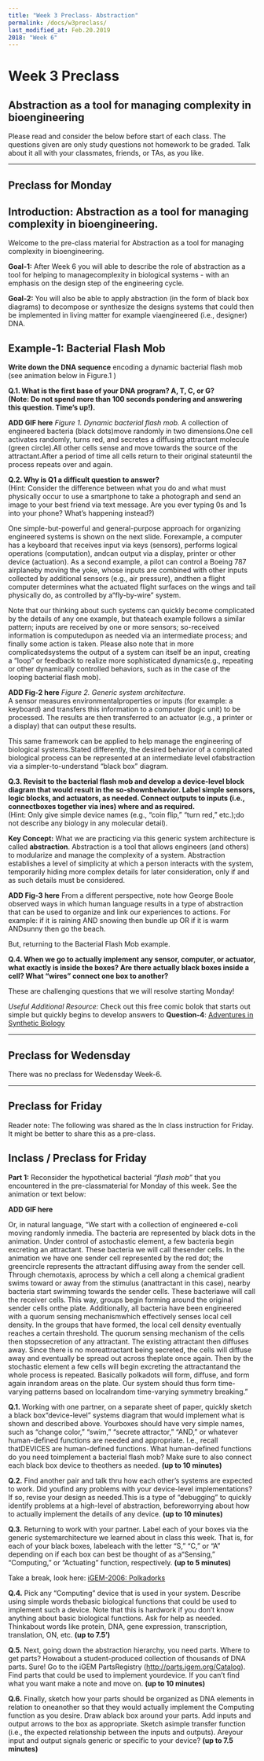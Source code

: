 ```yaml
---
title: "Week 3 Preclass- Abstraction"
permalink: /docs/w3preclass/
last_modified_at: Feb.20.2019
2018: "Week 6"
---
```


# Week 3 Preclass
## Abstraction as a tool for managing complexity in bioengineering

Please read and consider the below before start of each class.
The questions given are only study questions not homework to be graded.
Talk about it all with your classmates, friends, or TAs, as you like.

_______________________________________________________________________

## Preclass for Monday

## Introduction: Abstraction as a tool for managing complexity in bioengineering.

Welcome to the pre-class material for Abstraction as a tool for managing complexity in bioengineering. 

**Goal-1:** After Week 6 you will able to describe the role of abstraction as a tool for helping 
to managecomplexity in biological systems - with an emphasis on the design step of the engineering cycle.

**Goal-2:** You will also be able to apply abstraction (in the form of black box diagrams) to decompose 
or synthesize the designs systems that could then be implemented in living matter for example viaengineered 
(i.e., designer) DNA.

## Example-1:  Bacterial Flash Mob

**Write down the DNA sequence** encoding a dynamic bacterial flash mob (see animation below in Figure.1 )

**Q.1. What is the first base of your DNA program?  A, T, C, or G?  
(Note: Do not spend more than 100 seconds pondering and answering this question.  Time’s up!).**  

**ADD GIF here**
*Figure 1.  Dynamic bacterial flash mob.* 
A collection of engineered bacteria (black dots)move randomly in two dimensions.One cell activates randomly, turns red, and secretes a diffusing attractant molecule (green circle).All other cells sense and move towards the source of the attractant.After a period of time all cells return to their original stateuntil the process repeats over and again.

**Q.2. Why is Q1 a difficult question to answer?**   
(Hint: Consider the difference between what you do and what must physically occur to use a smartphone to take a photograph and send an image to your best friend via text message.  Are you ever typing 0s and 1s into your phone?  What’s happening instead?)


One simple-but-powerful and general-purpose approach for organizing engineered systems is shown on the next slide.  Forexample, a computer has a keyboard that receives input via keys (sensors), performs logical operations (computation), andcan output via a display, printer or other device (actuation).  As a second example, a pilot can control a Boeing 787 airplaneby moving the yoke, whose inputs are combined with other inputs collected by additional sensors (e.g., air pressure), andthen a flight computer determines what the actuated flight surfaces on the wings and tail physically do, as controlled by a“fly-by-wire” system.


Note that our thinking about such systems can quickly become complicated by the details of any one example, but thateach example follows a similar pattern; inputs are received by one or more sensors; so-received information is computedupon as needed via an intermediate process; and finally some action is taken.  Please also note that in more complicatedsystems the output of a system can itself be an input, creating a “loop” or feedback to realize more sophisticated dynamics(e.g., repeating or other dynamically controlled behaviors, such as in the case of the looping bacterial flash mob).


**ADD Fig-2 here**
*Figure 2.  Generic system architecture.*  
A sensor measures environmentalproperties or inputs  (for example: a keyboard) and transfers this information to a computer (logic unit) to be processed. The results are then transferred to an actuator (e.g., a printer or a display) that can output these results.


This same framework can be applied to help manage the engineering of biological systems.Stated differently, the desired behavior of a complicated biological process can be represented at an intermediate level ofabstraction via a simpler-to-understand  “black box” diagram.


**Q.3. Revisit to the bacterial flash mob and develop a device-level block diagram that would result in the so-shownbehavior.  Label simple sensors, logic blocks, and actuators, as needed.  Connect outputs to inputs (i.e., connectboxes together via ines) where and as required.**  
(Hint: Only give simple device names (e.g., “coin flip,” “turn red,” etc.);do not describe any biology in any molecular detail).


**Key Concept:** What we are practicing via this generic system architecture is called **abstraction**. 
Abstraction is a tool that allows engineers (and others) to modularize and manage the complexity of a system. Abstraction establishes a level of simplicity at which a person interacts with the system, temporarily hiding more complex details for later consideration, only if and as such details must be considered.  


**ADD Fig-3 here**
From a different perspective, note how George Boole observed ways in which human language results in a type of abstraction that can be used to organize and link our experiences to actions.  For example: if it is raining AND snowing then bundle up OR if it is warm ANDsunny then go the beach.


But, returning to the Bacterial Flash Mob example.

**Q.4. When we go to actually implement any sensor, computer, or actuator, what exactly is inside the boxes?  Are there actually black boxes inside a cell?  What “wires” connect one box to another?**

These are challenging questions that we will resolve starting Monday!

*Useful Additional Resource:* 
Check out this free comic bolok that starts out simple but quickly begins to develop answers to **Question-4**: 
[Adventures in Synthetic Biology](https://openwetware.org/wiki/Adventures)


_______________________________________________________________________

## Preclass for Wedensday 

There was no preclass for Wedensday Week-6. 
_______________________________________________________________________

## Preclass for Friday 

Reader note: The following was shared as the In class instruction for Friday. It might be better to share this as a pre-class. 

## Inclass / Preclass for Friday 


**Part 1:** Reconsider the hypothetical bacterial *“flash mob”* that you encountered in the pre-classmaterial for Monday of this week.  See the animation or text below:

**ADD GIF here**

Or, in natural language, “We start with a collection of engineered e-coli moving randomly inmedia. The bacteria are represented by black dots in the animation. Under control of astochastic element, a few bacteria begin excreting an attractant. These bacteria we will call thesender cells. In the animation we have one sender cell represented by the red dot; the greencircle represents the attractant diffusing away from the sender cell.  Through chemotaxis, aprocess by which a cell along a chemical gradient swims toward or away from the stimulus (anattractant in this case), nearby bacteria start swimming towards the sender cells. These bacteriawe will call the receiver cells. This way, groups begin forming around the original sender cells onthe plate.  Additionally, all bacteria have been engineered with a quorum sensing mechanismwhich effectively senses local cell density. In the groups that have formed, the local cell density eventually reaches a certain threshold. The quorum sensing mechanism of the cells then stopssecretion of any attractant. The existing attractant then diffuses away. Since there is no moreattractant being secreted, the cells will diffuse away and eventually be spread out across theplate once again. Then by the stochastic element a few cells will begin excreting the attractantand the whole process is repeated.  Basically polkadots will form, diffuse, and form again inrandom areas on the plate. Our system should thus form time-varying patterns based on localrandom time-varying symmetry breaking.”


**Q.1.** Working with one partner, on a separate sheet of paper, quickly sketch a black box“device-level” systems diagram that would implement what is shown and described above.  Yourboxes should have very simple names, such as “change color,” “swim,” “secrete attractor,” “AND,” or whatever human-defined functions are needed and appropriate.  I.e., recall thatDEVICES are human-defined functions.  What human-defined functions do you need toimplement a bacterial flash mob?  Make sure to also connect each black box device to theothers as needed. **(up to 10 minutes)**


**Q.2.** Find another pair and talk thru how each other’s systems are expected to work.  Did youfind any problems with your device-level implementations?  If so, revise your design as needed.This is a type of “debugging” to quickly identify problems at a high-level of abstraction, beforeworrying about how to actually implement the details of any device. **(up to 10 minutes)**


**Q.3.** Returning to work with your partner.  Label each of your boxes via the generic systemarchitecture we learned about in class this week.  That is, for each of your black boxes, labeleach with the letter “S,” “C,” or “A” depending on if each box can best be thought of as a“Sensing,” “Computing,” or “Actuating” function, respectively.  **(up to 5 minutes)**


Take a break, look here: [iGEM-2006: Polkadorks](https://2006.igem.org/wiki/index.php/IAP2004:Polkadorks)


**Q.4.** Pick any “Computing” device that is used in your system.  Describe using simple words thebasic biological functions that could be used to implement such a device.  Note that this is hardwork if you don’t know anything about basic biological functions.  Ask for help as needed.  Thinkabout words like protein, DNA, gene expression, transcription, translation, ON, etc.  **(up to 7.5’)**

**Q.5.** Next, going down the abstraction hierarchy, you need parts.  Where to get parts?  Howabout a student-produced collection of thousands of DNA parts.  Sure! Go to the iGEM PartsRegistry (http://parts.igem.org/Catalog).  Find parts that could be used to implement yourdevice. If you can’t find what you want make a note and move on. **(up to 10 minutes)**


**Q.6.** Finally, sketch how your parts should be organized as DNA elements in relation to oneanother so that they would actually implement the Computing function as you desire.  Draw ablack box around your parts.  Add inputs and output arrows to the box as appropriate.  Sketch asimple transfer function (i.e., the expected relationship between the inputs and outputs).  Areyour input and output signals generic or specific to your device?  **(up to 7.5 minutes)**
